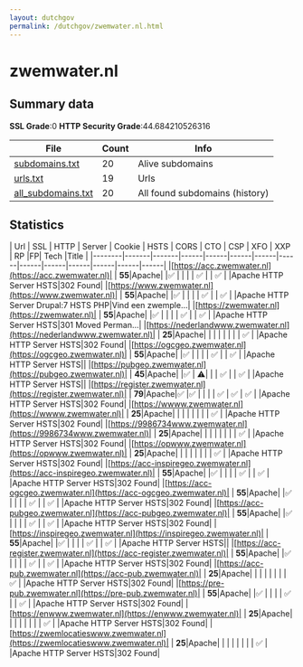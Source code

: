 ```yaml
---
layout: dutchgov
permalink: /dutchgov/zwemwater.nl.html
---
```



# zwemwater.nl
## Summary data


**SSL Grade**:0
**HTTP Security Grade**:44.684210526316


| File       | Count | Info |
|------------|-------|------|
|[subdomains.txt](/data/zwemwater.nl/subdomains.txt)|20|Alive subdomains|
|[urls.txt](/data/zwemwater.nl/urls.txt)|19|Urls|
|[all_subdomains.txt](/data/zwemwater.nl/all_subdomains.txt)|20|All found subdomains (history)|


## Statistics


| Url | SSL | HTTP | Server | Cookie | HSTS | CORS | CTO | CSP | XFO | XXP | RP |FP| Tech |Title |
|--------|-------|-------|------|------|------|------|------|------|------|------|------|------|------|
|[https://acc.zwemwater.nl](https://acc.zwemwater.nl)| | **55**|Apache| |:white_check_mark: | | | | :white_check_mark: | | :white_check_mark: | |Apache HTTP Server HSTS|302 Found|
|[https://www.zwemwater.nl](https://www.zwemwater.nl)| | **55**|Apache| |:white_check_mark: | | | | :white_check_mark: | | :white_check_mark: | |Apache HTTP Server Drupal:7 HSTS PHP|Vind een zwemple...|
|[https://zwemwater.nl](https://zwemwater.nl)| | **55**|Apache| |:white_check_mark: | | | | :white_check_mark: | | :white_check_mark: | |Apache HTTP Server HSTS|301 Moved Perman...|
|[https://nederlandwww.zwemwater.nl](https://nederlandwww.zwemwater.nl)| | **25**|Apache| | | | | | | | :white_check_mark: | |Apache HTTP Server HSTS|302 Found|
|[https://ogcgeo.zwemwater.nl](https://ogcgeo.zwemwater.nl)| | **55**|Apache| |:white_check_mark: | | | | :white_check_mark: | | :white_check_mark: | |Apache HTTP Server HSTS||
|[https://pubgeo.zwemwater.nl](https://pubgeo.zwemwater.nl)| | **45**|Apache| |:white_check_mark: | :warning:| | | :white_check_mark: | | :white_check_mark: | |Apache HTTP Server HSTS||
|[https://register.zwemwater.nl](https://register.zwemwater.nl)| | **79**|Apache|:white_check_mark: |:white_check_mark: | | | | :white_check_mark: | :white_check_mark: | :white_check_mark: | |Apache HTTP Server HSTS|302 Found|
|[https://wwww.zwemwater.nl](https://wwww.zwemwater.nl)| | **25**|Apache| | | | | | | | :white_check_mark: | |Apache HTTP Server HSTS|302 Found|
|[https://9986734www.zwemwater.nl](https://9986734www.zwemwater.nl)| | **25**|Apache| | | | | | | | :white_check_mark: | |Apache HTTP Server HSTS|302 Found|
|[https://opwww.zwemwater.nl](https://opwww.zwemwater.nl)| | **25**|Apache| | | | | | | | :white_check_mark: | |Apache HTTP Server HSTS|302 Found|
|[https://acc-inspiregeo.zwemwater.nl](https://acc-inspiregeo.zwemwater.nl)| | **55**|Apache| |:white_check_mark: | | | | :white_check_mark: | | :white_check_mark: | |Apache HTTP Server HSTS|302 Found|
|[https://acc-ogcgeo.zwemwater.nl](https://acc-ogcgeo.zwemwater.nl)| | **55**|Apache| |:white_check_mark: | | | | :white_check_mark: | | :white_check_mark: | |Apache HTTP Server HSTS|302 Found|
|[https://acc-pubgeo.zwemwater.nl](https://acc-pubgeo.zwemwater.nl)| | **55**|Apache| |:white_check_mark: | | | | :white_check_mark: | | :white_check_mark: | |Apache HTTP Server HSTS|302 Found|
|[https://inspiregeo.zwemwater.nl](https://inspiregeo.zwemwater.nl)| | **55**|Apache| |:white_check_mark: | | | | :white_check_mark: | | :white_check_mark: | |Apache HTTP Server HSTS||
|[https://acc-register.zwemwater.nl](https://acc-register.zwemwater.nl)| | **55**|Apache| |:white_check_mark: | | | | :white_check_mark: | | :white_check_mark: | |Apache HTTP Server HSTS|302 Found|
|[https://acc-pub.zwemwater.nl](https://acc-pub.zwemwater.nl)| | **25**|Apache| | | | | | | | :white_check_mark: | |Apache HTTP Server HSTS|302 Found|
|[https://pre-pub.zwemwater.nl](https://pre-pub.zwemwater.nl)| | **55**|Apache| |:white_check_mark: | | | | :white_check_mark: | | :white_check_mark: | |Apache HTTP Server HSTS|302 Found|
|[https://enwww.zwemwater.nl](https://enwww.zwemwater.nl)| | **25**|Apache| | | | | | | | :white_check_mark: | |Apache HTTP Server HSTS|302 Found|
|[https://zwemlocatieswww.zwemwater.nl](https://zwemlocatieswww.zwemwater.nl)| | **25**|Apache| | | | | | | | :white_check_mark: | |Apache HTTP Server HSTS|302 Found|
